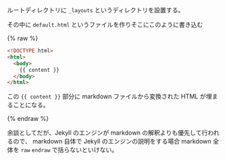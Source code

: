 ルートディレクトリに `_layouts` というディレクトリを設置する。

その中に `default.html` というファイルを作りそこにこのように書き込む


{% raw %}


```html
<!DOCTYPE html>
<html>
  <body>
    {{ content }}
  </body>
</html>
```

この `{{ content }}` 部分に markdown ファイルから変換された HTML が埋まることになる。

{% endraw %}


余談としてだが、Jekyll のエンジンが markdown の解釈よりも優先して行われるので、 markdown 自体で Jekyll のエンジンの説明をする場合 markdown 全体を `raw` `endraw` で括らないといけない。


